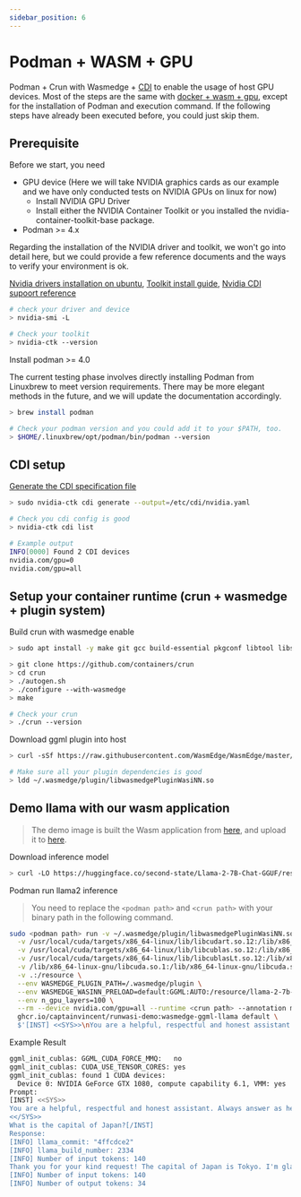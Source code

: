 ```yaml
---
sidebar_position: 6
---
```


# Podman + WASM + GPU

Podman + Crun with Wasmedge + [CDI](https://github.com/cncf-tags/container-device-interface) to enable the usage of host GPU devices. Most of the steps are the same with [docker + wasm + gpu](./docker_wasm_gpu.md), except for the installation of Podman and execution command. If the following steps have already been executed before, you could just skip them.

## Prerequisite

Before we start, you need

- GPU device (Here we will take NVIDIA graphics cards as our example and we have only conducted tests on NVIDIA GPUs on linux for now)
  - Install NVIDIA GPU Driver
  - Install either the NVIDIA Container Toolkit or you installed the nvidia-container-toolkit-base package.
- Podman >= 4.x

Regarding the installation of the NVIDIA driver and toolkit, we won't go into detail here, but we could provide a few reference documents and the ways to verify your environment is ok.

[Nvidia drivers installation on ubuntu](https://ubuntu.com/server/docs/nvidia-drivers-installation), [Toolkit install guide](https://docs.nvidia.com/datacenter/cloud-native/container-toolkit/latest/install-guide.html), [Nvidia CDI supoort reference](https://docs.nvidia.com/datacenter/cloud-native/container-toolkit/latest/cdi-support.html)

```bash
# check your driver and device
> nvidia-smi -L

# Check your toolkit
> nvidia-ctk --version
```

Install podman >= 4.0

The current testing phase involves directly installing Podman from Linuxbrew to meet version requirements. There may be more elegant methods in the future, and we will update the documentation accordingly.

```bash
> brew install podman

# Check your podman version and you could add it to your $PATH, too.
> $HOME/.linuxbrew/opt/podman/bin/podman --version
```

## CDI setup

[Generate the CDI specification file](https://docs.nvidia.com/datacenter/cloud-native/container-toolkit/latest/cdi-support.html#procedure)

```bash
> sudo nvidia-ctk cdi generate --output=/etc/cdi/nvidia.yaml

# Check you cdi config is good
> nvidia-ctk cdi list

# Example output
INFO[0000] Found 2 CDI devices
nvidia.com/gpu=0
nvidia.com/gpu=all
```

## Setup your container runtime (crun + wasmedge + plugin system)

Build crun with wasmedge enable

```bash
> sudo apt install -y make git gcc build-essential pkgconf libtool libsystemd-dev libprotobuf-c-dev libcap-dev libseccomp-dev libyajl-dev go-md2man libtool autoconf python3 automake

> git clone https://github.com/containers/crun
> cd crun
> ./autogen.sh
> ./configure --with-wasmedge
> make

# Check your crun
> ./crun --version
```

Download ggml plugin into host

```bash
> curl -sSf https://raw.githubusercontent.com/WasmEdge/WasmEdge/master/utils/install.sh | bash -s -- --plugins wasi_nn-ggml

# Make sure all your plugin dependencies is good
> ldd ~/.wasmedge/plugin/libwasmedgePluginWasiNN.so
```

## Demo llama with our wasm application

> The demo image is built the Wasm application from [here](https://github.com/second-state/WasmEdge-WASINN-examples/tree/master/wasmedge-ggml/llama), and upload it to [here](https://github.com/captainvincent/runwasi/pkgs/container/runwasi-demo/195178675?tag=wasmedge-ggml-llama).

Download inference model

```bash
> curl -LO https://huggingface.co/second-state/Llama-2-7B-Chat-GGUF/resolve/main/llama-2-7b-chat.Q5_K_M.gguf
```

Podman run llama2 inference

> You need to replace the  `<podman path>` and `<crun path>` with your binary path in the following command.

```bash
sudo <podman path> run -v ~/.wasmedge/plugin/libwasmedgePluginWasiNN.so:/.wasmedge/plugin/libwasmedgePluginWasiNN.so \
  -v /usr/local/cuda/targets/x86_64-linux/lib/libcudart.so.12:/lib/x86_64-linux-gnu/libcudart.so.12 \
  -v /usr/local/cuda/targets/x86_64-linux/lib/libcublas.so.12:/lib/x86_64-linux-gnu/libcublas.so.12 \
  -v /usr/local/cuda/targets/x86_64-linux/lib/libcublasLt.so.12:/lib/x86_64-linux-gnu/libcublasLt.so.12 \
  -v /lib/x86_64-linux-gnu/libcuda.so.1:/lib/x86_64-linux-gnu/libcuda.so.1 \
  -v .:/resource \
  --env WASMEDGE_PLUGIN_PATH=/.wasmedge/plugin \
  --env WASMEDGE_WASINN_PRELOAD=default:GGML:AUTO:/resource/llama-2-7b-chat.Q5_K_M.gguf \
  --env n_gpu_layers=100 \
  --rm --device nvidia.com/gpu=all --runtime <crun path> --annotation module.wasm.image/variant=compat-smart --platform wasip1/wasm \
  ghcr.io/captainvincent/runwasi-demo:wasmedge-ggml-llama default \
  $'[INST] <<SYS>>\nYou are a helpful, respectful and honest assistant. Always answer as helpfully as possible, while being safe.  Your answers should not include any harmful, unethical, racist, sexist, toxic, dangerous, or illegal content. Please ensure that your responses are socially unbiased and positive in nature. If a question does not make any sense, or is not factually coherent, explain why instead of answering something not correct. If you do not know the answer to a question, please do not share false information.\n<</SYS>>\nWhat is the capital of Japan?[/INST]'
```

Example Result

```bash
ggml_init_cublas: GGML_CUDA_FORCE_MMQ:   no
ggml_init_cublas: CUDA_USE_TENSOR_CORES: yes
ggml_init_cublas: found 1 CUDA devices:
  Device 0: NVIDIA GeForce GTX 1080, compute capability 6.1, VMM: yes
Prompt:
[INST] <<SYS>>
You are a helpful, respectful and honest assistant. Always answer as helpfully as possible, while being safe.  Your answers should not include any harmful, unethical, racist, sexist, toxic, dangerous, or illegal content. Please ensure that your responses are socially unbiased and positive in nature. If a question does not make any sense, or is not factually coherent, explain why instead of answering something not correct. If you do not know the answer to a question, please do not share false information.
<</SYS>>
What is the capital of Japan?[/INST]
Response:
[INFO] llama_commit: "4ffcdce2"
[INFO] llama_build_number: 2334
[INFO] Number of input tokens: 140
Thank you for your kind request! The capital of Japan is Tokyo. I'm glad to help! Please let me know if you have any other questions.
[INFO] Number of input tokens: 140
[INFO] Number of output tokens: 34
```
